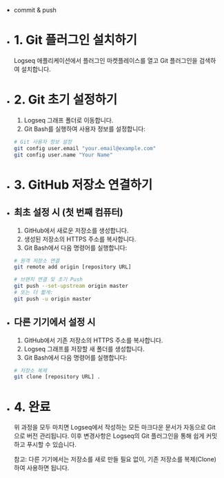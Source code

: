- commit & push
- # 1. Git 플러그인 설치하기
  
  Logseq 애플리케이션에서 플러그인 마켓플레이스를 열고 Git 플러그인을 검색하여 설치합니다.
- # 2. Git 초기 설정하기
  
  1. Logseq 그래프 폴더로 이동합니다.
  2. Git Bash를 실행하여 사용자 정보를 설정합니다:
  
  ```bash
  # Git 사용자 정보 설정
  git config user.email "your.email@example.com"
  git config user.name "Your Name"
  ```
- # 3. GitHub 저장소 연결하기
- ## 최초 설정 시 (첫 번째 컴퓨터)
  
  1. GitHub에서 새로운 저장소를 생성합니다.
  2. 생성된 저장소의 HTTPS 주소를 복사합니다.
  3. Git Bash에서 다음 명령어를 실행합니다:
  
  ```bash
  # 원격 저장소 연결
  git remote add origin [repository URL]
  
  # 브랜치 연결 및 초기 Push
  git push --set-upstream origin master
  # 또는 더 짧게:
  git push -u origin master
  ```
- ## 다른 기기에서 설정 시
  
  1. GitHub에서 기존 저장소의 HTTPS 주소를 복사합니다.
  2. Logseq 그래프를 저장할 새 폴더를 생성합니다.
  3. Git Bash에서 다음 명령어를 실행합니다:
  
  ```bash
  # 저장소 복제
  git clone [repository URL] .
  ```
- # 4. 완료
  
  위 과정을 모두 마치면 Logseq에서 작성하는 모든 마크다운 문서가 자동으로 Git으로 버전 관리됩니다. 이후 변경사항은 Logseq의 Git 플러그인을 통해 쉽게 커밋하고 푸시할 수 있습니다.
  
  참고: 다른 기기에서는 저장소를 새로 만들 필요 없이, 기존 저장소를 복제(Clone)하여 사용하면 됩니다.